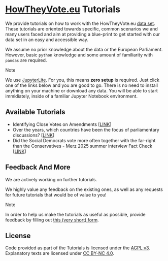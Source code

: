 # [HowTheyVote.eu](https://howtheyvote.eu/) Tutorials

We provide tutorials on how to work with the HowTheyVote.eu [data set](https://github.com/howtheyVote/data).
These tutorials are oriented towards specific, common scenarios we and many users faced and aim at providing a blue-print to get started with our data set in an easy and accessible way.

We assume no prior knowledge about the data or the European Parliament. However, basic `python` knowledge and some amount of familiarity with `pandas` are required.

> [!NOTE]  
> We use [JupyterLite](https://jupyterlite.readthedocs.io/en/stable/). For you, this means **zero setup** is required. Just click one of the links below and you are good to go. There is no need to install anything on your machine or download any data. You will be able to start immidiately, inside of a familiar Jupyter Notebook environment.

## Available Tutorials

- Identifying Close Votes on Amendments \[[LINK](https://howtheyvote.github.io/tutorials/lab/index.html?path=close_amendment_votes.ipynb)\]
- Over the years, which countries have been the focus of parliamentary discussions? \[[LINK](https://howtheyvote.github.io/tutorials/lab/index.html?path=country_trends.ipynb)\]
- Did the Social Democrats vote more often together with the far-right than the Conservatives - Merz 2025 summer interview Fact Check \[[LINK](https://howtheyvote.github.io/tutorials/lab/index.html?path=co_voting.ipynb)\]

## Feedback And More

We are actively working on further tutorials.

We highly value any feedback on the existing ones, as well as any requests for future tutorials that would be of value to you!



> [!NOTE]  
> In order to help us make the tutorials as useful as possible, provide feedback by filling out [this (very short) form](https://tally.so/r/nrbogM).

## License

Code provided as part of the Tutorials is licensed under the [AGPL v3](https://www.gnu.org/licenses/agpl-3.0.en.html). Explanatory texts are licensed under [CC BY-NC 4.0](https://creativecommons.org/licenses/by-nc/4.0/). 